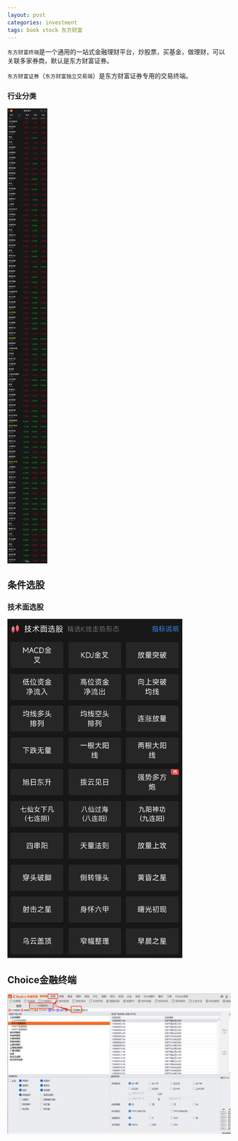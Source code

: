 ```yaml
---
layout: post
categories: investment
tags: book stock 东方财富
---
```


`东方财富终端`是一个通用的一站式金融理财平台，炒股票，买基金，做理财，可以关联多家券商，默认是东方财富证券。

`东方财富证券`（`东方财富独立交易端`）是东方财富证券专用的交易终端。



### 行业分类

![eastmoney classification](/images/eastmoney-classification.jpg)



## 条件选股

### 技术面选股

![technology choose](/images/technology-choose.png)



## Choice金融终端

![历史期权数据查询](/images/{07C1708C-D511-40db-A655-FA8E44F575B7}.png)

